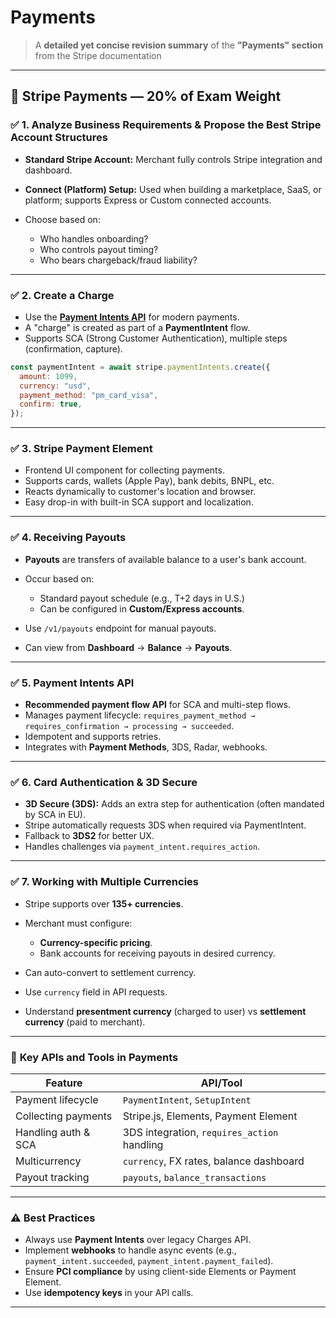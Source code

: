 # Payments 
> A **detailed yet concise revision summary** of the **"Payments" section** from the Stripe documentation 

---

## 🧾 **Stripe Payments — 20% of Exam Weight**

### ✅ **1. Analyze Business Requirements & Propose the Best Stripe Account Structures**

* **Standard Stripe Account:** Merchant fully controls Stripe integration and dashboard.
* **Connect (Platform) Setup:** Used when building a marketplace, SaaS, or platform; supports Express or Custom connected accounts.
* Choose based on:

  * Who handles onboarding?
  * Who controls payout timing?
  * Who bears chargeback/fraud liability?

---

### ✅ **2. Create a Charge**

* Use the **[Payment Intents API](https://stripe.com/docs/api/payment_intents)** for modern payments.
* A "charge" is created as part of a **PaymentIntent** flow.
* Supports SCA (Strong Customer Authentication), multiple steps (confirmation, capture).

```js
const paymentIntent = await stripe.paymentIntents.create({
  amount: 1099,
  currency: "usd",
  payment_method: "pm_card_visa",
  confirm: true,
});
```

---

### ✅ **3. Stripe Payment Element**

* Frontend UI component for collecting payments.
* Supports cards, wallets (Apple Pay), bank debits, BNPL, etc.
* Reacts dynamically to customer's location and browser.
* Easy drop-in with built-in SCA support and localization.

---

### ✅ **4. Receiving Payouts**

* **Payouts** are transfers of available balance to a user's bank account.
* Occur based on:

  * Standard payout schedule (e.g., T+2 days in U.S.)
  * Can be configured in **Custom/Express accounts**.
* Use `/v1/payouts` endpoint for manual payouts.
* Can view from **Dashboard** → **Balance** → **Payouts**.

---

### ✅ **5. Payment Intents API**

* **Recommended payment flow API** for SCA and multi-step flows.
* Manages payment lifecycle: `requires_payment_method → requires_confirmation → processing → succeeded`.
* Idempotent and supports retries.
* Integrates with **Payment Methods**, 3DS, Radar, webhooks.

---

### ✅ **6. Card Authentication & 3D Secure**

* **3D Secure (3DS):** Adds an extra step for authentication (often mandated by SCA in EU).
* Stripe automatically requests 3DS when required via PaymentIntent.
* Fallback to **3DS2** for better UX.
* Handles challenges via `payment_intent.requires_action`.

---

### ✅ **7. Working with Multiple Currencies**

* Stripe supports over **135+ currencies**.
* Merchant must configure:

  * **Currency-specific pricing**.
  * Bank accounts for receiving payouts in desired currency.
* Can auto-convert to settlement currency.
* Use `currency` field in API requests.
* Understand **presentment currency** (charged to user) vs **settlement currency** (paid to merchant).

---

### 🔁 **Key APIs and Tools in Payments**

| Feature             | API/Tool                                    |
| ------------------- | ------------------------------------------- |
| Payment lifecycle   | `PaymentIntent`, `SetupIntent`              |
| Collecting payments | Stripe.js, Elements, Payment Element        |
| Handling auth & SCA | 3DS integration, `requires_action` handling |
| Multicurrency       | `currency`, FX rates, balance dashboard     |
| Payout tracking     | `payouts`, `balance_transactions`           |

---

### ⚠️ **Best Practices**

* Always use **Payment Intents** over legacy Charges API.
* Implement **webhooks** to handle async events (e.g., `payment_intent.succeeded`, `payment_intent.payment_failed`).
* Ensure **PCI compliance** by using client-side Elements or Payment Element.
* Use **idempotency keys** in your API calls.

---
